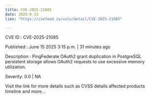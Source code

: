 ```yaml
---
title: CVE-2025-21085
date: 2025-6-15
lien: "https://cvefeed.io/vuln/detail/CVE-2025-21085"

---
```


CVE ID : CVE-2025-21085

Published :  June 15
2025
3:15 p.m. | 31 minutes ago

Description : PingFederate OAuth2 grant duplication in PostgreSQL persistent storage allows OAuth2 requests to use excessive memory utilization.

Severity: 0.0 | NA

Visit the link for more details
such as CVSS details
affected products
timeline
and more...
